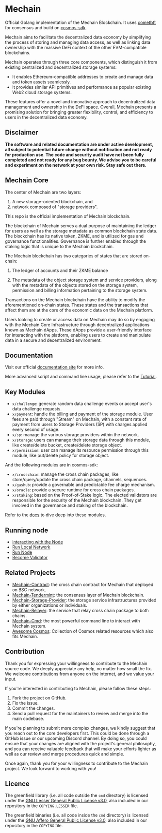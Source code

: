 # Mechain

Official Golang implementation of the Mechain Blockchain. It uses [cometbft](https://github.com/cometbft/cometbft/)
for consensus and build on [cosmos-sdk](https://github.com/cosmos/cosmos-sdk).

Mechain aims to facilitate the decentralized data economy by simplifying the process of storing and managing data
access, as well as linking data ownership with the massive DeFi context of the other EVM-compatible blockchains.

Mechain operates through three core components, which distinguish it from existing centralized and decentralized
storage systems:

- It enables Ethereum-compatible addresses to create and manage data and token assets seamlessly.
- It provides similar API primitives and performance as popular existing Web2 cloud storage systems.

These features offer a novel and innovative approach to decentralized data management and ownership in the DeFi space.
Overall, Mechain presents a promising solution for bringing greater flexibility, control, and efficiency to users
in the decentralized data economy.

## Disclaimer

**The software and related documentation are under active development, all subject to potential future change without
notification and not ready for production use. The code and security audit have not been fully completed and not ready
for any bug bounty. We advise you to be careful and experiment on the network at your own risk. Stay safe out there.**

## Mechain Core

The center of Mechain are two layers:

1. A new storage-oriented blockchain, and
2. network composed of "storage providers".

This repo is the official implementation of Mechain blockchain.

The blockchain of Mechain serves a dual purpose of maintaining the ledger for users as well as the storage metadata
as common blockchain state data. The blockchain has its native token, ZKME,
and is utilized for gas and governance functionalities. Governance is further enabled through the staking logic that is
unique to the Mechain blockchain.

The Mechain blockchain has two categories of states that are stored on-chain:

1. The ledger of accounts and their ZKME balance

2. The metadata of the object storage system and service providers, along with the metadata of the objects stored on the
storage system, permission and billing information pertaining to the storage system.

Transactions on the Mechain blockchain have the ability to modify the aforementioned on-chain states. These states and
the transactions that affect them are at the core of the economic data on the Mechain platform.

Users looking to create or access data on Mechain may do so by engaging with the Mechain Core Infrastructure
through decentralized applications known as Mechain dApps. These dApps provide a user-friendly interface for
interacting with the platform, enabling users to create and manipulate data in a secure and decentralized environment.

## Documentation

Visit our official [documentation site](https://todo) for more info.

More advanced script and command line usage, please refer to the [Tutorial](https://todo).

## Key Modules

- `x/challenge`: generate random data challenge events or accept user's data challenge requests.
- `x/payment`: handle the billing and payment of the storage module. User fees are paid through "Stream" on Mechain,
with a constant rate of payment from users to Storage Providers (SP) with charges applied every second of usage.
- `x/sp`: manage the various storage providers within the network.
- `x/storage`: users can manage their storage data through this module, like create/delete bucket, create/delete storage object.
- `x/permission`: user can manage its resource permission through this module, like put/delete policy for storage object.

And the following modules are in cosmos-sdk:

- `x/crosschain`: manage the cross chain packages, like store/query/update the cross chain package, channels, sequences.
- `x/gashub`: provide a governable and predictable fee charge mechanism.
- `x/oracle`: provide a secure runtime for cross chain packages.
- `x/staking`:  based on the Proof-of-Stake logic. The elected validators are responsible for the security of the Mechain blockchain.
They get involved in the governance and staking of the blockchain.

Refer to the [docs](https://github.com/bnb-chain/greenfield/blob/master/docs/modules/storage-module.md) to dive deep into these modules.

## Running node

- [Interacting with the Node](https://todo)
- [Run Local Network](https://todo)
- [Run Node](https://todo)
- [Become Validator](https://todo)

## Related Projects

- [Mechain-Contract](https://github.com/bnb-chain/greenfield-contracts): the cross chain contract for Mechain that deployed on BSC network.
- [Mechain-Tendermint](https://github.com/bnb-chain/greenfield-tendermint): the consensus layer of Mechain blockchain.
- [Mechain-Storage-Provider](https://github.com/bnb-chain/greenfield-storage-provider): the storage service infrastructures provided by either organizations or individuals.
- [Mechain-Relayer](https://github.com/bnb-chain/greenfield-relayer): the service that relay cross chain package to both chains.
- [Mechain-Cmd](https://github.com/bnb-chain/greenfield-cmd): the most powerful command line to interact with Mechain system.
- [Awesome Cosmos](https://github.com/cosmos/awesome-cosmos): Collection of Cosmos related resources which also fits Mechain.

## Contribution

Thank you for expressing your willingness to contribute to the Mechain source code. We deeply appreciate any help, no
matter how small the fix. We welcome contributions from anyone on the internet, and we value your input.

If you're interested in contributing to Mechain, please follow these steps:

1. Fork the project on GitHub.
2. Fix the issue.
3. Commit the changes.
4. Send a pull request for the maintainers to review and merge into the main codebase.

If you're planning to submit more complex changes, we kindly suggest that you reach out to the core developers first.
This could be done through a GitHub issue or our upcoming Discord channel. By doing so, you could ensure that your
changes are aligned with the project's general philosophy, and you can receive valuable feedback that will make your
efforts lighter as well as our review and merge procedures quick and simple.

Once again, thank you for your willingness to contribute to the Mechain project. We look forward to working with you!

## Licence

The greenfield library (i.e. all code outside the `cmd` directory) is licensed under the
[GNU Lesser General Public License v3.0](https://www.gnu.org/licenses/lgpl-3.0.en.html),
also included in our repository in the `COPYING.LESSER` file.

The greenfield binaries (i.e. all code inside the `cmd` directory) is licensed under the
[GNU Affero General Public License v3.0](https://www.gnu.org/licenses/agpl-3.0.en.html), also
included in our repository in the `COPYING` file.
